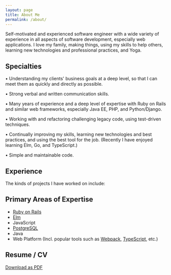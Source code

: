 ```yaml
---
layout: page
title: About Me
permalink: /about/
---
```


Self-motivated and experienced software engineer with a wide variety of experience in all aspects of software development, especially web applications. I love my family, making things, using my skills to help others, learning new technologies and professional practices, and Yoga.

## Specialties

• Understanding my clients' business goals at a deep level, so that I can meet them as quickly and directly as possible.

• Strong verbal and written communication skills.

• Many years of experience and a deep level of expertise with Ruby on Rails and similar web frameworks, especially Java EE, PHP, and Python/Django.

• Working with and refactoring challenging legacy code, using test-driven techniques.

• Continually improving my skills, learning new technologies and best practices, and using the best tool for the job. (Recently I have enjoyed learning Elm, Go, and TypeScript.)

• Simple and maintainable code.

## Experience

The kinds of projects I have worked on include:



## Primary Areas of Expertise

* [Ruby on Rails](https://rubyonrails.org/)
* [Elm](https://elm-lang.org/)
* JavaScript
* [PostgreSQL](https://www.postgresql.org/)
* Java
* Web Platform (Incl. popular tools such as [Webpack](https://webpack.js.org/), [TypeScript](https://www.typescriptlang.org/), etc.)

## Resume / CV

[Download as PDF][resume]

[resume]: /assets/pdf/William-Makley-Resume.pdf
